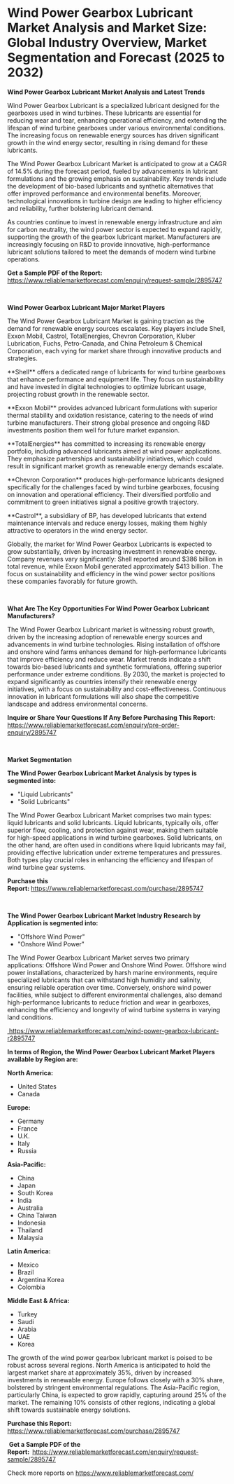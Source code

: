 <p><h1>Wind Power Gearbox Lubricant Market Analysis and Market Size: Global Industry Overview, Market Segmentation and Forecast (2025 to 2032)</h1></p><p><strong>Wind Power Gearbox Lubricant Market Analysis and Latest Trends</strong></p>
<p><p>Wind Power Gearbox Lubricant is a specialized lubricant designed for the gearboxes used in wind turbines. These lubricants are essential for reducing wear and tear, enhancing operational efficiency, and extending the lifespan of wind turbine gearboxes under various environmental conditions. The increasing focus on renewable energy sources has driven significant growth in the wind energy sector, resulting in rising demand for these lubricants.</p><p>The Wind Power Gearbox Lubricant Market is anticipated to grow at a CAGR of 14.5% during the forecast period, fueled by advancements in lubricant formulations and the growing emphasis on sustainability. Key trends include the development of bio-based lubricants and synthetic alternatives that offer improved performance and environmental benefits. Moreover, technological innovations in turbine design are leading to higher efficiency and reliability, further bolstering lubricant demand.</p><p>As countries continue to invest in renewable energy infrastructure and aim for carbon neutrality, the wind power sector is expected to expand rapidly, supporting the growth of the gearbox lubricant market. Manufacturers are increasingly focusing on R&D to provide innovative, high-performance lubricant solutions tailored to meet the demands of modern wind turbine operations.</p></p>
<p><strong>Get a Sample PDF of the Report:&nbsp;</strong> <a href="https://www.reliablemarketforecast.com/enquiry/request-sample/2895747?utm_campaign=2890&utm_medium=2&utm_source=Github&utm_content=ia&utm_term=15032025&utm_id=wind-power-gearbox-lubricant">https://www.reliablemarketforecast.com/enquiry/request-sample/2895747</a></p>
<p>&nbsp;</p>
<p><strong>Wind Power Gearbox Lubricant Major Market Players</strong></p>
<p><p>The Wind Power Gearbox Lubricant Market is gaining traction as the demand for renewable energy sources escalates. Key players include Shell, Exxon Mobil, Castrol, TotalEnergies, Chevron Corporation, Kluber Lubrication, Fuchs, Petro-Canada, and China Petroleum & Chemical Corporation, each vying for market share through innovative products and strategies.</p><p>**Shell** offers a dedicated range of lubricants for wind turbine gearboxes that enhance performance and equipment life. They focus on sustainability and have invested in digital technologies to optimize lubricant usage, projecting robust growth in the renewable sector.</p><p>**Exxon Mobil** provides advanced lubricant formulations with superior thermal stability and oxidation resistance, catering to the needs of wind turbine manufacturers. Their strong global presence and ongoing R&D investments position them well for future market expansion.</p><p>**TotalEnergies** has committed to increasing its renewable energy portfolio, including advanced lubricants aimed at wind power applications. They emphasize partnerships and sustainability initiatives, which could result in significant market growth as renewable energy demands escalate.</p><p>**Chevron Corporation** produces high-performance lubricants designed specifically for the challenges faced by wind turbine gearboxes, focusing on innovation and operational efficiency. Their diversified portfolio and commitment to green initiatives signal a positive growth trajectory.</p><p>**Castrol**, a subsidiary of BP, has developed lubricants that extend maintenance intervals and reduce energy losses, making them highly attractive to operators in the wind energy sector.</p><p>Globally, the market for Wind Power Gearbox Lubricants is expected to grow substantially, driven by increasing investment in renewable energy. Company revenues vary significantly: Shell reported around $386 billion in total revenue, while Exxon Mobil generated approximately $413 billion. The focus on sustainability and efficiency in the wind power sector positions these companies favorably for future growth.</p></p>
<p>&nbsp;</p>
<p><strong>What Are The Key Opportunities For Wind Power Gearbox Lubricant Manufacturers?</strong></p>
<p><p>The Wind Power Gearbox Lubricant market is witnessing robust growth, driven by the increasing adoption of renewable energy sources and advancements in wind turbine technologies. Rising installation of offshore and onshore wind farms enhances demand for high-performance lubricants that improve efficiency and reduce wear. Market trends indicate a shift towards bio-based lubricants and synthetic formulations, offering superior performance under extreme conditions. By 2030, the market is projected to expand significantly as countries intensify their renewable energy initiatives, with a focus on sustainability and cost-effectiveness. Continuous innovation in lubricant formulations will also shape the competitive landscape and address environmental concerns.</p></p>
<p><strong>Inquire or Share Your Questions If Any Before Purchasing This Report:</strong> <a href="https://www.reliablemarketforecast.com/enquiry/pre-order-enquiry/2895747?utm_campaign=2890&utm_medium=2&utm_source=Github&utm_content=ia&utm_term=15032025&utm_id=wind-power-gearbox-lubricant">https://www.reliablemarketforecast.com/enquiry/pre-order-enquiry/2895747</a></p>
<p>&nbsp;</p>
<p><strong>Market Segmentation</strong></p>
<p><strong>The Wind Power Gearbox Lubricant Market Analysis by types is segmented into:</strong></p>
<p><ul><li>"Liquid Lubricants"</li><li>"Solid Lubricants"</li></ul></p>
<p><p>The Wind Power Gearbox Lubricant Market comprises two main types: liquid lubricants and solid lubricants. Liquid lubricants, typically oils, offer superior flow, cooling, and protection against wear, making them suitable for high-speed applications in wind turbine gearboxes. Solid lubricants, on the other hand, are often used in conditions where liquid lubricants may fail, providing effective lubrication under extreme temperatures and pressures. Both types play crucial roles in enhancing the efficiency and lifespan of wind turbine gear systems.</p></p>
<p><strong>Purchase this Report:&nbsp;</strong><a href="https://www.reliablemarketforecast.com/purchase/2895747?utm_campaign=2890&utm_medium=2&utm_source=Github&utm_content=ia&utm_term=15032025&utm_id=wind-power-gearbox-lubricant">https://www.reliablemarketforecast.com/purchase/2895747</a></p>
<p>&nbsp;</p>
<p><strong>The Wind Power Gearbox Lubricant Market Industry Research by Application is segmented into:</strong></p>
<p><ul><li>"Offshore Wind Power"</li><li>"Onshore Wind Power"</li></ul></p>
<p><p>The Wind Power Gearbox Lubricant Market serves two primary applications: Offshore Wind Power and Onshore Wind Power. Offshore wind power installations, characterized by harsh marine environments, require specialized lubricants that can withstand high humidity and salinity, ensuring reliable operation over time. Conversely, onshore wind power facilities, while subject to different environmental challenges, also demand high-performance lubricants to reduce friction and wear in gearboxes, enhancing the efficiency and longevity of wind turbine systems in varying land conditions.</p></p>
<p><a href="https://www.reliablemarketforecast.com/wind-power-gearbox-lubricant-r2895747?utm_campaign=2890&utm_medium=2&utm_source=Github&utm_content=ia&utm_term=15032025&utm_id=wind-power-gearbox-lubricant">&nbsp;https://www.reliablemarketforecast.com/wind-power-gearbox-lubricant-r2895747</a></p>
<p><strong>In terms of Region, the Wind Power Gearbox Lubricant Market Players available by Region are:</strong></p>
<p>
    <p> <strong> North America: </strong>
        <ul>
            <li>United States</li>
            <li>Canada</li>
        </ul>
        </p> 
    <p> <strong> Europe: </strong>
        <ul>
            <li>Germany</li>
            <li>France</li>
            <li>U.K.</li>
            <li>Italy</li>
            <li>Russia</li>
        </ul>
        </p> 
    <p> <strong> Asia-Pacific: </strong>
        <ul>
            <li>China</li>
            <li>Japan</li>
            <li>South Korea</li>
            <li>India</li>
            <li>Australia</li>
            <li>China Taiwan</li>
            <li>Indonesia</li>
            <li>Thailand</li>
            <li>Malaysia</li>
        </ul>
        </p> 
    <p> <strong> Latin America: </strong>
        <ul>
            <li>Mexico</li>
            <li>Brazil</li>
            <li>Argentina Korea</li>
            <li>Colombia</li>
        </ul>
        </p> 
    <p> <strong> Middle East & Africa: </strong>
        <ul>
            <li>Turkey</li>
            <li>Saudi</li>
            <li>Arabia</li>
            <li>UAE</li>
            <li>Korea</li>
        </ul>
    </p>
    </p>
<p><p>The growth of the wind power gearbox lubricant market is poised to be robust across several regions. North America is anticipated to hold the largest market share at approximately 35%, driven by increased investments in renewable energy. Europe follows closely with a 30% share, bolstered by stringent environmental regulations. The Asia-Pacific region, particularly China, is expected to grow rapidly, capturing around 25% of the market. The remaining 10% consists of other regions, indicating a global shift towards sustainable energy solutions.</p></p>
<p><strong>Purchase this Report: </strong><a href="https://www.reliablemarketforecast.com/purchase/2895747?utm_campaign=2890&utm_medium=2&utm_source=Github&utm_content=ia&utm_term=15032025&utm_id=wind-power-gearbox-lubricant">https://www.reliablemarketforecast.com/purchase/2895747</a></p>
<p>&nbsp;<strong>Get a Sample PDF of the Report:&nbsp;&nbsp;</strong><a href="https://www.reliablemarketforecast.com/enquiry/request-sample/2895747?utm_campaign=2890&utm_medium=2&utm_source=Github&utm_content=ia&utm_term=15032025&utm_id=wind-power-gearbox-lubricant">https://www.reliablemarketforecast.com/enquiry/request-sample/2895747</a></p>
<p><strong></strong></p>
<p>Check more reports on <a href="https://www.reliablemarketforecast.com/?utm_campaign=2890&utm_medium=2&utm_source=Github&utm_content=ia&utm_term=15032025&utm_id=wind-power-gearbox-lubricant">https://www.reliablemarketforecast.com/</a></p>